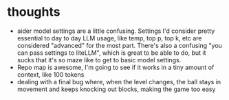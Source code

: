 # thoughts
- aider model settings are a little confusing.  Settings I'd consider pretty essential to day to day LLM usage, like temp, top p, top k, etc are considered "advanced" for the most part.  There's also a confusing "you can pass settings to liteLLM", which is great to be able to do, but it sucks that it's so maze like to get to basic model settings. 
- Repo map is awesome, I'm going to see if it works in a tiny amount of context, like 100 tokens
- dealing with a final bug where, when the level changes, the ball stays in movement and keeps knocking out blocks, making the game too easy